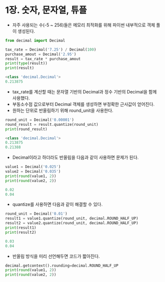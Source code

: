 # 1장. 숫자, 문자열, 튜플

* 자주 사용되는 수(-5 ~ 256)들은 메모리 최적화를 위해 파이썬 내부적으로 객체 풀이 생성된다.

```py
from decimal import Decimal

tax_rate = Decimal('7.25') / Decimal(100)
purchase_amout = Decimal('2.95')
result = tax_rate * purchase_amout
print(type(result))
print(result)
```

```py
<class 'decimal.Decimal'>
0.213875
```

* tax_rate를 계산할 때는 문자열 기반의 Decimal과 정수 기반의 Decimal을 함께 사용했다.
* 부동소수점 값으로부터 Decimal 객체를 생성하면 부정확한 근사값이 얻어진다.
* 원하는 단위로 반올림하기 위해 round_unit을 사용한다.

```py
round_unit = Decimal('0.00001')
round_result = result.quantize(round_unit)
print(round_result)
```

```py
<class 'decimal.Decimal'>
0.213875
0.21388
```

* Decimal이라고 하더라도 반올림을 다음과 같이 사용하면 문제가 된다.

```py
value1 = Decimal('0.025')
value2 = Decimal('0.035')
print(round(value1, 2))
print(round(value2, 2))
```

```py
0.02
0.04
```

* quantize를 사용하면 다음과 같이 해결할 수 있다.

```py
round_unit = Decimal('0.01')
result1 = value1.quantize(round_unit, decimal.ROUND_HALF_UP)
result2 = value2.quantize(round_unit, decimal.ROUND_HALF_UP)
print(result1)
print(result2)
```

```py
0.03
0.04
```

* 반올림 방식을 미리 선언해두면 코드가 짧아진다.

```py
decimal.getcontext().rounding=decimal.ROUND_HALF_UP
print(round(value1, 2))
print(round(value2, 2))
```
